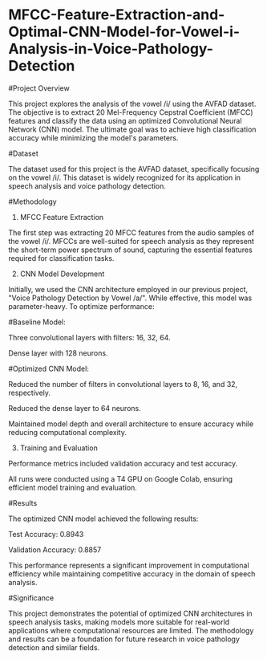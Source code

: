 # MFCC-Feature-Extraction-and-Optimal-CNN-Model-for-Vowel-i-Analysis-in-Voice-Pathology-Detection

#Project Overview

This project explores the analysis of the vowel /i/ using the AVFAD dataset. The objective is to extract 20 Mel-Frequency Cepstral Coefficient (MFCC) features and classify the data using an optimized Convolutional Neural Network (CNN) model. The ultimate goal was to achieve high classification accuracy while minimizing the model's parameters.

#Dataset

The dataset used for this project is the AVFAD dataset, specifically focusing on the vowel /i/. This dataset is widely recognized for its application in speech analysis and voice pathology detection.

#Methodology

1. MFCC Feature Extraction

The first step was extracting 20 MFCC features from the audio samples of the vowel /i/. MFCCs are well-suited for speech analysis as they represent the short-term power spectrum of sound, capturing the essential features required for classification tasks.

2. CNN Model Development

Initially, we used the CNN architecture employed in our previous project, "Voice Pathology Detection by Vowel /a/". While effective, this model was parameter-heavy. To optimize performance:

#Baseline Model:

Three convolutional layers with filters: 16, 32, 64.

Dense layer with 128 neurons.

#Optimized CNN Model:

Reduced the number of filters in convolutional layers to 8, 16, and 32, respectively.

Reduced the dense layer to 64 neurons.

Maintained model depth and overall architecture to ensure accuracy while reducing computational complexity.

3. Training and Evaluation

Performance metrics included validation accuracy and test accuracy.

All runs were conducted using a T4 GPU on Google Colab, ensuring efficient model training and evaluation.

#Results

The optimized CNN model achieved the following results:

Test Accuracy: 0.8943

Validation Accuracy: 0.8857

This performance represents a significant improvement in computational efficiency while maintaining competitive accuracy in the domain of speech analysis.

#Significance

This project demonstrates the potential of optimized CNN architectures in speech analysis tasks, making models more suitable for real-world applications where computational resources are limited. The methodology and results can be a foundation for future research in voice pathology detection and similar fields.



